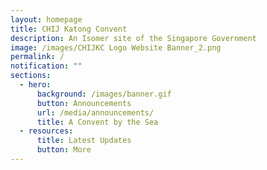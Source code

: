 ```yaml
---
layout: homepage
title: CHIJ Katong Convent
description: An Isomer site of the Singapore Government
image: /images/CHIJKC Logo Website Banner_2.png
permalink: /
notification: ""
sections:
  - hero:
      background: /images/banner.gif
      button: Announcements
      url: /media/announcements/
      title: A Convent by the Sea
  - resources:
      title: Latest Updates
      button: More
---
```

